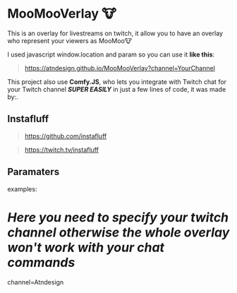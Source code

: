 # MooMooVerlay 🐮
This is an overlay for livestreams on twitch, it allow you to have an overlay who represent your viewers as MooMoo🐮

I used javascript window.location and param so you can use it **like this**:

> https://atndesign.github.io/MooMooVerlay?channel=YourChannel

This project also use **Comfy.JS**, who lets you integrate with Twitch chat for your Twitch channel ***SUPER EASILY*** in just a few lines of code, it was made by:.

## Instafluff ##
> https://github.com/instafluff

> https://twitch.tv/instafluff

## Paramaters ##
examples:
# *Here you need to specify your twitch channel otherwise the whole overlay won't work with your chat commands*
channel=Atndesign